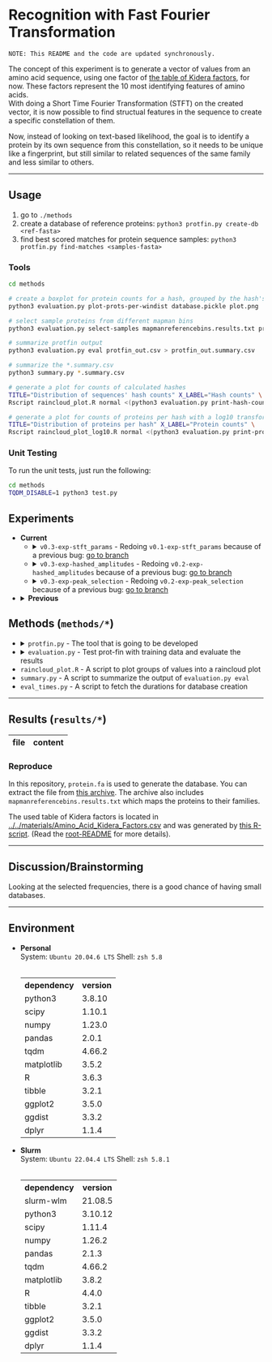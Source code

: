 # Recognition with Fast Fourier Transformation
`NOTE: This README and the code are updated synchronously.`

The concept of this experiment is to generate a vector of values from an amino acid sequence, using one factor of [the table of Kidera factors](../../materials/Amino_Acid_Kidera_Factors.csv), for now. These factors represent the 10 most identifying features of amino acids.<br>
With doing a Short Time Fourier Transformation (STFT) on the created vector, it is now possible to find structual features in the sequence to create a specific constellation of them.

Now, instead of looking on text-based likelihood, the goal is to identify a protein by its own sequence from this constellation, so it needs to be unique like a fingerprint, but still similar to related sequences of the same family and less similar to others.

---

## Usage
1. go to `./methods`
2. create a database of reference proteins: `python3 protfin.py create-db <ref-fasta>`
3. find best scored matches for protein sequence samples: `python3 protfin.py find-matches <samples-fasta>`

### Tools
```sh
cd methods

# create a boxplot for protein counts for a hash, grouped by the hash's window distance
python3 evaluation.py plot-prots-per-windist database.pickle plot.png

# select sample proteins from different mapman bins
python3 evaluation.py select-samples mapmanreferencebins.results.txt protein.fa > samples.fa

# summarize protfin output
python3 evaluation.py eval protfin_out.csv > protfin_out.summary.csv

# summarize the *.summary.csv
python3 summary.py *.summary.csv

# generate a plot for counts of calculated hashes
TITLE="Distribution of sequences' hash counts" X_LABEL="Hash counts" \
Rscript raincloud_plot.R normal <(python3 evaluation.py print-hash-counts database.pickle) plot.png

# generate a plot for counts of proteins per hash with a log10 transformation
TITLE="Distribution of proteins per hash" X_LABEL="Protein counts" \
Rscript raincloud_plot_log10.R normal <(python3 evaluation.py print-prots-per-hash database.pickle) plot.png
```

### Unit Testing
To run the unit tests, just run the following:
```sh
cd methods
TQDM_DISABLE=1 python3 test.py
```


## Experiments
<ul>
    <li><b>Current</b>
        <ul>
            <li>
                <details>
                    <summary><code>v0.3-exp-stft_params</code> - Redoing <code>v0.1-exp-stft_params</code> because of a previous bug: <a href="https://github.com/usadellab/prot-fin/blob/v0.3-exp-stft_params/experiments/recog_with_fft">go to branch</a></summary>
                    The creation of the constellation map is based on the STFT.<br>
                    To increase the accuracy of the recognition algorithm, it is very important to optimize the parameters to generate the most effective constellation map for a protein.
                    <br><br>
                    Therefore, window size, overlap and number of selected peaks are passed to <code>prot-fin</code>.<br>
                    As every configuration of parameters needs a custom database, this procedure is done in parallel on a compute cluster.<br>
                    The results of each recognition process are summarized in <a href="https://github.com/usadellab/prot-fin/blob/v0.3-exp-stft_params/experiments/recog_with_fft/results/summary.csv">summary.csv</a>.
                    <br><br>
                    The results don't differ too much in their F1-scoring, but when treating it as significant, higher overlap and window sizes lead to better results.
                </details>
            </li>
            <li>
                <details>
                    <summary><code>v0.3-exp-hashed_amplitudes</code> - Redoing <code>v0.2-exp-hashed_amplitudes</code> because of a previous bug: <a href="https://github.com/usadellab/prot-fin/blob/v0.3-exp-hashed_amplitudes/experiments/recog_with_fft">go to branch</a></summary>
                    The recognition of proteins in protfin is based on hashes.<br>
                    Currently, hashes are created of STFT frequency pairs and the distance between them in the constelllation map.<br>
                    Including the STFT amplitudes could increase the hashes' quality, as they store more information then.
                    <br><br>
                    Therefore, the amplitudes will be included in hash generation as the result of the comparisons between the amplitudes of the frequency pairs that are included in a hash.<br>
                    So the amplitudes take only a few bits, as the full values may lead to overfitting.
                    <br><br>
                    Looking at <a href="https://github.com/usadellab/prot-fin/blob/v0.3-exp-hashed_amplitudes/experiments/recog_with_fft/results/summary.csv">summary.csv</a>, it seems that the amplitude information really improves the accuracy.<br>
                    The more bits for amplitude are used, the better the F1-Score. May be something to keep in mind. Currently, the performance is bad.
                </details>
            </li>
            <li>
                <details>
                    <summary><code>v0.3-exp-peak_selection</code> - Redoing <code>v0.2-exp-peak_selection</code> because of a previous bug: <a href="https://github.com/usadellab/prot-fin/blob/v0.3-exp-peak_selection/experiments/recog_with_fft">go to branch</a></summary>
                    To create hashes from a STFT, only a subset of frequencies is selected to be included in the hash generation.<br>
                    Currently, the <code>scipy.signal.find_peaks</code> function is used to select the local maxima only. But in case of protein sequences instead of music, this may not be that useful, as the maxima's neighbors could be still relevant for identification of familiar proteins.
                    <br><br>
                    Therefore, an alternative way of selection is going to be developed. The current approach is to just sort the frequencies by their amplitudes descending and select the first ones.
                    <br><br>
                    The results don't differ that much from previous selection, as <a href="https://github.com/usadellab/prot-fin/blob/v0.3-exp-peak_selection/experiments/recog_with_fft/results/summary.csv">summary.csv</a> shows.<br>
                    The average match count is lower, but not that much. Further analysises necessary.
                </details>
            </li>
        </ul>
    </li>
    <li><details><summary><b>Previous</b></summary>
        <ul>
            <li>
                <details>
                    <summary><code>v0.1-exp-stft_params</code> - Trying different parameters for the STFT to fit the best: <a href="https://github.com/usadellab/prot-fin/blob/v0.1-exp-stft_params/experiments/recog_with_fft">go to branch</a></summary>
                    The creation of the constellation map is based on the STFT.<br>
                    To increase the accuracy of the recognition algorithm, it is very important to optimize the parameters to generate the most effective constellation map for a protein.
                    <br><br>
                    Therefore, window size, overlap and number of selected peaks are passed to <code>prot-fin</code>.<br>
                    As every configuration of parameters needs a custom database, this procedure is done in parallel on a compute cluster.<br>
                    The results of each recognition process are summarized in <a href="https://github.com/usadellab/prot-fin/blob/v0.1-exp-stft_params/experiments/recog_with_fft/results/stft_param_exp.summary.csv">stft_param_exp.summary.csv</a>.
                    <br><br>
                    It looks like that the maximum overlap (so hop size of 1) is the best option for accuracy.<br>
                    Currently, for window size and selected peaks are further analyses necessary.
                </details>
            </li>
            <li>
                <details>
                    <summary><code>v0.2-exp-hash_analysises</code> - Analyzing the generated hashes: <a href="https://github.com/usadellab/prot-fin/blob/v0.2-exp-hash_analysises/experiments/recog_with_fft">go to branch</a></summary>
                    The recognition of proteins in protfin is based on hashes.<br>
                    To increase the accuracy of the recognition algorithm, a high quantity and quality of hashes is of interest.<br>
                    To understand how to improve both efficiently, is the purpose of this experiment.
                    <br><br>
                    Therefore, hash counts and their components will be analyzed.
                    <br><br>
                    Currently, there are very many unused hashes that are just ignored, as <a href="https://github.com/usadellab/prot-fin/blob/v0.2-exp-hash_analysises/experiments/recog_with_fft/results/potential_hashes.png">potential_hashes.png</a> implies.
                </details>
            </li>
            <li>
                <details>
                    <summary><code>v0.2-exp-hashed_amplitudes</code> - Analyzing the influence of STFT amplitudes included in hashes: <a href="https://github.com/usadellab/prot-fin/blob/v0.2-exp-hashed_amplitudes/experiments/recog_with_fft">go to branch</a></summary>
                    The recognition of proteins in protfin is based on hashes.<br>
                    Currently, hashes are created of STFT frequency pairs and the distance between them in the constelllation map.<br>
                    Including the STFT amplitudes could increase the hashes' quality, as they store more information then.
                    <br><br>
                    Therefore, the amplitudes will be included in hash generation as the result of the comparisons between the amplitudes of the frequency pairs that are included in a hash.<br>
                    So the amplitudes take only a few bits, as the full values may lead to overfitting.
                    <br><br>
                    Using 1 or 2 bits seems to work good enough, as <a href="https://github.com/usadellab/prot-fin/blob/v0.2-exp-hashed_amplitudes/experiments/recog_with_fft/results/summary.csv">summary.csv</a> implies.<br>
                    Currently, only the first rank of matches is analyzed to see if the original match was identified. The other related matches need to be checked on familiarity concerning their mapman bins.
                </details>
            </li>
            <li>
                <details>
                    <summary><code>v0.2-exp-peak_selection</code> - Analyzing the peak selection method in STFT: <a href="https://github.com/usadellab/prot-fin/blob/v0.2-exp-peak_selection/experiments/recog_with_fft">go to branch</a></summary>
                    To create hashes from a STFT, only a subset of frequencies is selected to be included in the hash generation.<br>
                    Currently, the <code>scipy.signal.find_peaks</code> function is used to select the local maxima only. But in case of protein sequences instead of music, this may not be that useful, as the maxima's neighbors could be still relevant for identification of familiar proteins.
                    <br><br>
                    Therefore, an alternative way of selection is going to be developed. The current approach is to just sort the frequencies by their amplitudes descending and select the first ones.
                    <br><br>
                    The difference for 5 selected peaks doesn't seem that big, as <a href="https://github.com/usadellab/prot-fin/blob/v0.2-exp-peak_selection/experiments/recog_with_fft/results/summary.csv">summary.csv</a> shows.<br>
                    The average match count is lower, but not that much. Further analysises necessary.
                </details>
            </li>
        </ul>
    </details></li>
</ul>

## Methods (`methods/*`)
<ul>
    <li>
        <details>
            <summary><code>protfin.py</code> - The tool that is going to be developed</summary>
            <table>
                <th>method</th><th>steps</th>
                <tr>
                    <td>actions.algorithm.kidera:<br><code>get_aa_vector(seq, factor, normalize, file)</code></td>
                    <td>
                        <ul><li>defaults: <code>normalize=True</code>, <code>file="../../../materials/Amino_Acid_Kidera_Factors.csv"</code></li></ul>
                        <ol type="1">
                            <li>normalize values by adding the global table mean if <code>normalize</code> is <code>True</code></li>
                            <li>extend value table with columns for symbols representing multiple amino acids, by forming the mean of the corresponding amino acids' vectors</li>
                            <li>extend value table with columns for non-valued amino acids 'O' and 'U', by treating their value as zero</li>
                            <li>transform the sequence and return it</li>
                        </ol>
                    </td>
                </tr>
                <tr>
                    <td>actions.algorithm.constellation:<br><code>create_constellation(aa_vec, window_size, n_peaks, window, **kwargs)</code></td>
                    <td>
                        <ul><li>defaults: <code>n_peaks=0</code>, <code>window="boxcar"</code>, <code>overlap@kwargs=window_size//2</code></li></ul>
                        <ol type="1">
                            <li>Initialize values: set <code>overlap=window_size-1</code> if it is bigger than window size</li>
                            <li>If input sequence is shorter than window size, return empty map</li>
                            <li>Do a STFT on <code>aa_vec</code> with the given parameters</li>
                            <li>for each STF-transformed window filter the amplitudes by the quantiles calculated in the sampling experiment</li>
                            <li>for each filtered amplitudes, get the n most prominent peaks as set by <code>n_peaks</code> or select all if <code>n_peaks=0</code></li>
                            <li>append all triples of peak (frequency index), its amplitude and quantile as one whole n-tuple to the constellation map, so one n-tuple per window with all its frequencies</li>
                        </ol>
                    </td>
                </tr>
                <tr>
                    <td>actions.algorithm.hash_gen:<br><code>create_hashes(constellation_map, prot_id, kidera_factor)</code></td>
                    <td>
                        <ol type="1">
                            <li>
                                for each frequency and its quantile in each window in the map create combinatorial hashes (anker points) with all upcoming frequencies in the next 2<sup>12</sup> windows:<br>
                                as frequencies use a max. of 5 bits each and the quantiles 1 bit each and the kidera factor 4 bits, the hashes are generated by combining them into a 32-bit int like: <br>
                                <code>(zeros)-(kidera_factor)-(quantile)-(other_quantile)-(index_diff)-(freq_of_other_pair)-(frequency)</code><br>
                                So currently there are 4 unused bits of zeros that can be assigned in further experiments.
                            </li>
                            <li>also, as the frequencies in the last window in the map doesn't have any upcoming frequencies to pair up with, they are combined with a dummy frequency that never exists (2<sup>5</sup>-1)
                            <li>save index and protein id for each hash</li>
                        </ol>
                    </td>
                </tr>
                <tr>
                    <td>actions.find_matches:<br><code>score_prots(hashes, database, protein_lookup)</code></td>
                    <td>
                        <ol type="1">
                            <li>for each hash, collect for each protein its offsets to its occurences in the protein sequence</li>
                            <li>for each protein, calculate its Jaccard Similarity Index (JSI)</li>
                            <li>the offset having the most matching occurences and the JSI form the score for a protein, as it is the best fitting constellation of the hashes</li>
                            <li>return the scores as Dictionary of protein identifiers pointing to their scores</li>
                        </ol>
                    </td>
                </tr>
                <tr>
                    <td>actions.create_db:<br><code>create_db(prot_file, db_out)</code></td>
                    <td>
                        <ol type="1">
                            <li>create a database for all proteins in the file by joining the results of <code>create_hashes</code></li>
                            <li>create a protein-lookup as well to get to the hash count for each protein</li>
                            <li>dump both into <code>db_out</code></li>
                        </ol>
                    </td>
                </tr>
                <tr>
                    <td>actions.find_matches:<br><code>find_matches(family_file, db_in, filter_quantile)</code></td>
                    <td>
                        <ol type="1">
                            <li>filter the database hashes by <code>filter_quantile</code></li>
                            <li>for each protein in the file, find all match(es), using the database in <code>db_in</code>, and print them to stdout. The score consists of the custom score multiplied with the JSI</li>
                        </ol>
                    </td>
                </tr>
                <tr>
                    <td>actions.match_family:<br><code>match_family(fasta_file, db_in, filter_quantile)</code></td>
                    <td>
                        <ol type="1">
                            <li><code>family_file</code> is csv with header: <code>Family_ID,Protein_ID</code></li>
                            <li>filter the database hashes by <code>filter_quantile</code></li>
                            <li>for each hash, count how many proteins of a family share this hash</li>
                            <li>for each family, take all hashes shared by all its members and look for matches in database</li>
                            <li>calculate the F-Score for the result and print everything as csv</li>
                        </ol>
                    </td>
                </tr>
            </table>
            <h3>Convenience</h3>
            <code>actions.algorithm.hashes_from_seq(seq, prot_id)</code>
            <ul>
                <li>just the workflow <code>seq_to_vectors</code> $\rightarrow$ <code>create_constellation</code> $\rightarrow$ <code>create_hashes</code> for all kidera factors</li>
            </ul>
            <code>tools.Fasta(fasta_file)</code>
            <ul>
                <li>a class to iterate easily through the fasta file's contents with support of slicing, adding also a progress bar to indicate processed proteins</li>
                <li>currently not validating the file</li>
            </ul>
            <code>tools.count_appearances_in_file(pattern, file)</code>
            <ul>
                <li>used to count fastly e.g. the number of proteins in a file, which is necessary to create an appropriate progress bar</li>
            </ul>
            <code>tools.verify_type(val, ty)</code>
            <ul>
                <li>used in unit tests to easily and deeply verify a value's data type</li>
            </ul>
            <code>tools.pd_read_chunkwise(csv_file, chunksize)</code>
            <ul>
                <li>used for chunkwise iteration over the protfin output csv to reduce memory usage</li>
                <li>a returned item stores all matches of one input protein</li>
            </ul>
        </details>
    </li>
    <li>
        <details>
            <summary><code>evaluation.py</code> - Test prot-fin with training data and evaluate the results</summary>
            <table>
                <th>method</th><th>steps</th>
                <tr>
                    <td><code>evaluate_protfin(protfin_out_file)</code></td>
                    <td>
                        <ol type="1">
                            <li>for each output in <code>protfin_out_file</code>, extract the matches' data and count them</li>
                            <li>collect the input specific data from below the output</li>
                            <li>store everything into a dataframe and write it as csv to stdout</li>
                        </ol>
                    </td>
                </tr>
                <tr>
                    <td><code>select_samples(mapman, protein_file, samples_per_family)</code></td>
                    <td>
                        <ol type="1">
                            <li>identify the protein families in <code>mapman</code> file</li>
                            <li>for each family, select randomly <code>samples_per_family</code> proteins</li>
                            <li>find the selected proteins in <code>protein_file</code> and write them as new FASTA formatted output to stdout</li>
                        </ol>
                    </td>
                </tr>
                <tr>
                    <td><code>print_hash_counts(database)</code></td>
                    <td>
                        <ol type="1">
                            <li>Extract the hash counts from the protein lookup in <code>database</code></li>
                            <li>Print the extracted values comma separated to stdout</li>
                        </ol>
                    </td>
                </tr>
                <tr>
                    <td><code>print_prots_per_hash(database)</code></td>
                    <td>
                        <ol type="1">
                            <li>Extract the counts of proteins per hash from the <code>database</code></li>
                            <li>Print the extracted values comma separated to stdout</li>
                        </ol>
                    </td>
                </tr>
                <tr>
                    <td><code>plot_frequencies(prot_file, out_file, cpu_count)</code></td>
                    <td>
                        <ol type="1">
                            <li>Create the constellation maps of all sequences and collect the selected frequencies</li>
                            <li>Plot the frequences' rates and indicate how many sequences share a frequence</li>
                        </ol>
                    </td>
                </tr>
                <tr>
                    <td><code>plot_prots_per_windist(database, out_file)</code></td>
                    <td>
                        <ol type="1">
                            <li>Collect the protein counts per hash, grouped by the hash's window distance</li>
                            <li>Plot boxes per window distance</li>
                        </ol>
                    </td>
                </tr>
            </table>
        </details>
    </li>
    <li><code>raincloud_plot.R</code> - A script to plot groups of values into a raincloud plot</li>
    <li><code>summary.py</code> - A script to summarize the output of <code>evaluation.py eval</code></li>
    <li><code>eval_times.py</code> - A script to fetch the durations for database creation</li>
</ul>

---
## Results (`results/*`)
|                          file                            |     content
|----------------------------------------------------------|------------------

### Reproduce
In this repository, `protein.fa` is used to generate the database. You can extract the file from [this archive](https://github.com/usadellab/prot-fin/raw/5be77c4247327e3958c89200c03a938ec4734834/material/Mapman_reference_DB_202310.tar.bz2). The archive also includes `mapmanreferencebins.results.txt` which maps the proteins to their families.

The used table of Kidera factors is located in [../../materials/Amino_Acid_Kidera_Factors.csv](../../materials/Amino_Acid_Kidera_Factors.csv) and was generated by [this R-script](https://github.com/usadellab/prot-fin/blob/5be77c4247327e3958c89200c03a938ec4734834/methods/Amino_Acid_Kidera_Factors.R). (Read the [root-README](../../README.md) for more details).


---
## Discussion/Brainstorming
Looking at the selected frequencies, there is a good chance of having small databases.

---
## Environment
<ul>
    <li><b>Personal</b><br>
        System: <code>Ubuntu 20.04.6 LTS</code>
        Shell: <code>zsh 5.8</code><br>
        <br>
        <table>
            <th>dependency</th><th>version</th>
            <tr><td>python3</td><td>3.8.10</td></tr>
            <tr><td>scipy</td><td>1.10.1</td></tr>
            <tr><td>numpy</td><td>1.23.0</td></tr>
            <tr><td>pandas</td><td>2.0.1</td></tr>
            <tr><td>tqdm</td><td>4.66.2</td></tr>
            <tr><td>matplotlib</td><td>3.5.2</td></tr>
            <tr><td>R</td><td>3.6.3</td></tr>
            <tr><td>tibble</td><td>3.2.1</td></tr>
            <tr><td>ggplot2</td><td>3.5.0</td></tr>
            <tr><td>ggdist</td><td>3.3.2</td></tr>
            <tr><td>dplyr</td><td>1.1.4</td></tr>
        </table>
    </li>
    <li><b>Slurm</b><br>
        System: <code>Ubuntu 22.04.4 LTS</code>
        Shell: <code>zsh 5.8.1</code><br>
        <br>
        <table>
            <th>dependency</th><th>version</th>
            <tr><td>slurm-wlm</td><td>21.08.5</td></tr>
            <tr><td>python3</td><td>3.10.12</td></tr>
            <tr><td>scipy</td><td>1.11.4</td></tr>
            <tr><td>numpy</td><td>1.26.2</td></tr>
            <tr><td>pandas</td><td>2.1.3</td></tr>
            <tr><td>tqdm</td><td>4.66.2</td></tr>
            <tr><td>matplotlib</td><td>3.8.2</td></tr>
            <tr><td>R</td><td>4.4.0</td></tr>
            <tr><td>tibble</td><td>3.2.1</td></tr>
            <tr><td>ggplot2</td><td>3.5.0</td></tr>
            <tr><td>ggdist</td><td>3.3.2</td></tr>
            <tr><td>dplyr</td><td>1.1.4</td></tr>
        </table>
    </li>
</ul>
